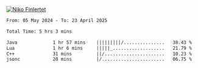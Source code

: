 
[![Niko Finlertet](https://readme-typing-svg.demolab.com/?lines=Niko+Finlertet&color=de4c8a)]()



<!-- WakaTime -->
<!--START_SECTION:waka-->

```txt
From: 05 May 2024 - To: 23 April 2025

Total Time: 5 hrs 3 mins

Java             1 hr 57 mins    |||||||||/...............   38.43 %
Lua              1 hr 6 mins     |||||_...................   21.79 %
C++              31 mins         ||/......................   10.23 %
jsonc            20 mins         |/.......................   06.75 %
```

<!--END_SECTION:waka-->



